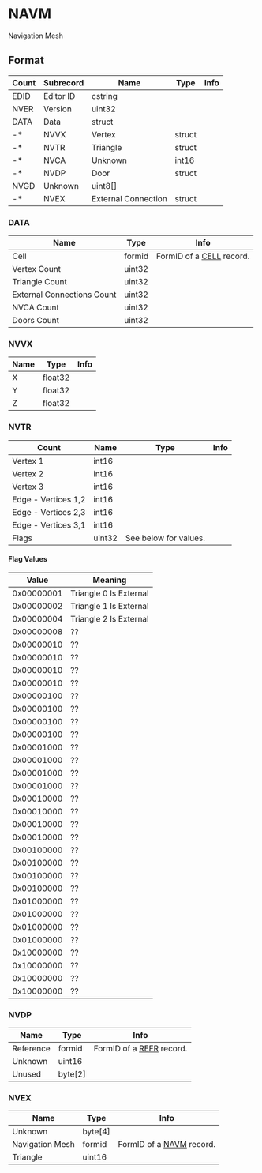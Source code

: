 NAVM
====

Navigation Mesh

## Format

Count | Subrecord | Name | Type | Info
------|-------|------|------|-----
 | EDID | Editor ID | cstring |
 | NVER | Version | uint32 |
 | DATA | Data | struct |
-* | NVVX | Vertex | struct |
-* | NVTR | Triangle | struct |
-* | NVCA | Unknown | int16 |
-* | NVDP | Door | struct |
 | NVGD | Unknown | uint8[] |
-* | NVEX | External Connection | struct |

### DATA

Name | Type | Info
-----|------|-----
Cell | formid | FormID of a [CELL](CELL.md) record.
Vertex Count | uint32 |
Triangle Count | uint32 |
External Connections Count | uint32 |
NVCA Count | uint32 |
Doors Count | uint32 |

### NVVX

Name | Type | Info
-----|------|-----
X | float32 |
Y | float32 |
Z | float32 |

### NVTR

Count | Name | Type | Info
------|------|------|-----
 | Vertex 1 | int16 |
 | Vertex 2 | int16 |
 | Vertex 3 | int16 |
 | Edge - Vertices 1,2 | int16 |
 | Edge - Vertices 2,3 | int16 |
 | Edge - Vertices 3,1 | int16 |
 | Flags | uint32 | See below for values.

#### Flag Values

Value | Meaning
------|--------
0x00000001 | Triangle 0 Is External
0x00000002 | Triangle 1 Is External
0x00000004 | Triangle 2 Is External
0x00000008 | ??
0x00000010 | ??
0x00000010 | ??
0x00000010 | ??
0x00000010 | ??
0x00000100 | ??
0x00000100 | ??
0x00000100 | ??
0x00000100 | ??
0x00001000 | ??
0x00001000 | ??
0x00001000 | ??
0x00001000 | ??
0x00010000 | ??
0x00010000 | ??
0x00010000 | ??
0x00010000 | ??
0x00100000 | ??
0x00100000 | ??
0x00100000 | ??
0x00100000 | ??
0x01000000 | ??
0x01000000 | ??
0x01000000 | ??
0x01000000 | ??
0x10000000 | ??
0x10000000 | ??
0x10000000 | ??
0x10000000 | ??

### NVDP

Name | Type | Info
-----|------|-----
Reference | formid | FormID of a [REFR](REFR.md) record.
Unknown | uint16 |
Unused | byte[2] |

### NVEX

Name | Type | Info
-----|------|-----
Unknown | byte[4] |
Navigation Mesh | formid | FormID of a [NAVM](NAVM.md) record.
Triangle | uint16 |
